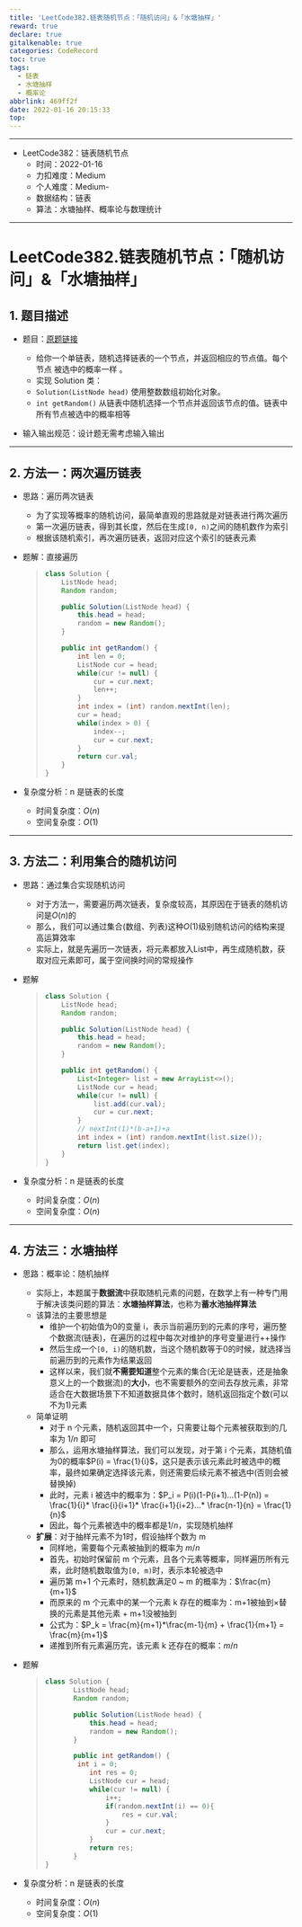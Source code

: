 ```yaml
---
title: 'LeetCode382.链表随机节点：「随机访问」&「水塘抽样」'
reward: true
declare: true
gitalkenable: true
categories: CodeRecord
toc: true
tags:
  - 链表
  - 水塘抽样
  - 概率论
abbrlink: 469ff2f
date: 2022-01-16 20:15:33
top:
---
```

---

* LeetCode382：链表随机节点
  * 时间：2022-01-16
  * 力扣难度：Medium
  * 个人难度：Medium-
  * 数据结构：链表
  * 算法：水塘抽样、概率论与数理统计


---

<!-- more -->

# LeetCode382.链表随机节点：「随机访问」&「水塘抽样」

## 1. 题目描述

* 题目：[原题链接](https://leetcode-cn.com/problems/linked-list-random-node/)

  * 给你一个单链表，随机选择链表的一个节点，并返回相应的节点值。每个节点 被选中的概率一样 。
  * 实现 Solution 类：
  * `Solution(ListNode head)` 使用整数数组初始化对象。
  * `int getRandom()` 从链表中随机选择一个节点并返回该节点的值。链表中所有节点被选中的概率相等

* 输入输出规范：设计题无需考虑输入输出

---

## 2. 方法一：两次遍历链表

* 思路：遍历两次链表

  * 为了实现等概率的随机访问，最简单直观的思路就是对链表进行两次遍历
  * 第一次遍历链表，得到其长度，然后在生成`[0, n)`之间的随机数作为索引
  * 根据该随机索引，再次遍历链表，返回对应这个索引的链表元素
  
* 题解：直接遍历

  > ```java
  > class Solution {
  >     ListNode head;
  >     Random random;
  > 
  >     public Solution(ListNode head) {
  >         this.head = head;
  >         random = new Random();
  >     }
  > 
  >     public int getRandom() {
  >         int len = 0;
  >         ListNode cur = head;
  >         while(cur != null) {
  >             cur = cur.next;
  >             len++;
  >         }
  >         int index = (int) random.nextInt(len);
  >         cur = head;
  >         while(index > 0) {
  >             index--;
  >             cur = cur.next;
  >         }
  >         return cur.val;
  >     }
  > }
  > ```

* 复杂度分析：n 是链表的长度

  * 时间复杂度：$O(n)$
  * 空间复杂度：$O(1)$

---

## 3. 方法二：利用集合的随机访问

* 思路：通过集合实现随机访问

  * 对于方法一，需要遍历两次链表，复杂度较高，其原因在于链表的随机访问是$O(n)$的
  * 那么，我们可以通过集合(数组、列表)这种$O(1)$级别随机访问的结构来提高运算效率
  * 实际上，就是先遍历一次链表，将元素都放入List中，再生成随机数，获取对应元素即可，属于空间换时间的常规操作

* 题解

  > ```java
  > class Solution {
  >     ListNode head;
  >     Random random;
  > 
  >     public Solution(ListNode head) {
  >         this.head = head;
  >         random = new Random();
  >     }
  > 
  >     public int getRandom() {
  > 		List<Integer> list = new ArrayList<>();
  >         ListNode cur = head;
  >         while(cur != null) {
  >             list.add(cur.val);
  >             cur = cur.next;
  >         }
  >         // nextInt(1)*(b-a+1)+a
  >         int index = (int) random.nextInt(list.size());
  >         return list.get(index);
  >     }
  > }
  > ```

* 复杂度分析：n 是链表的长度

  * 时间复杂度：$O(n)$
  * 空间复杂度：$O(n)$

---

## 4. 方法三：水塘抽样

* 思路：概率论：随机抽样

  * 实际上，本题属于**数据流**中获取随机元素的问题，在数学上有一种专门用于解决该类问题的算法：**水塘抽样算法**，也称为**蓄水池抽样算法**
  * 该算法的主要思想是
    * 维护一个初始值为0的变量 i，表示当前遍历到的元素的序号，遍历整个数据流(链表)，在遍历的过程中每次对维护的序号变量进行++操作
    * 然后生成一个`[0, i)`的随机数，当这个随机数等于0的时候，就选择当前遍历到的元素作为结果返回
    * 这样以来，我们就**不需要知道**整个元素的集合(无论是链表，还是抽象意义上的一个数据流)的**大小**，也不需要额外的空间去存放元素，非常适合在大数据场景下不知道数据具体个数时，随机返回指定个数(可以不为1)元素
  * 简单证明
    * 对于 n 个元素，随机返回其中一个，只需要让每个元素被获取到的几率为 $1/n$ 即可
    * 那么，运用水塘抽样算法，我们可以发现，对于第 i 个元素，其随机值为0的概率$P(i) = \frac{1}{i}$，这只是表示该元素此时被选中的概率，最终如果确定选择该元素，则还需要后续元素不被选中(否则会被替换掉)
    * 此时，元素 i 被选中的概率为：$P_i = P(i)(1-P(i+1)...(1-P(n)) =  \frac{1}{i}* \frac{i}{i+1}* \frac{i+1}{i+2}...* \frac{n-1}{n} =  \frac{1}{n}$
    * 因此，每个元素被选中的概率都是$1/n$，实现随机抽样
  * **扩展**：对于抽样元素不为1时，假设抽样个数为 m
    * 同样地，需要每个元素被抽到的概率为  $m/n$
    * 首先，初始时保留前 m 个元素，且各个元素等概率，同样遍历所有元素，此时随机数取值为`[0, m)`时，表示本轮被选中
    * 遍历第 m+1 个元素时，随机数满足0 ~ m 的概率为：$\frac{m}{m+1}$
    * 而原来的 m 个元素中的某一个元素 k 存在的概率为：m+1被抽到×替换的元素是其他元素 + m+1没被抽到
    * 公式为：$P_k = \frac{m}{m+1}*\frac{m-1}{m} + \frac{1}{m+1} =  \frac{m}{m+1}$
    * 递推到所有元素遍历完，该元素 k 还存在的概率：$m/n$

* 题解

  > ```java
  > class Solution {
  >        ListNode head;
  >        Random random;
  > 
  >        public Solution(ListNode head) {
  >            this.head = head;
  >            random = new Random();
  >        }
  > 
  >        public int getRandom() {
  >         int i = 0;
  >            int res = 0;
  >            ListNode cur = head;
  >            while(cur != null) {
  >                i++;
  >                if(random.nextInt(i) == 0){
  >                    res = cur.val;
  >                }
  >                cur = cur.next;
  >            }
  >            return res;
  >        }
  > }
  > ```

* 复杂度分析：n 是链表的长度

  * 时间复杂度：$O(n)$
  * 空间复杂度：$O(1)$
